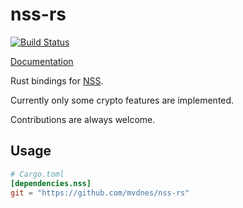 nss-rs
======

[![Build Status](https://travis-ci.org/mvdnes/nss-rs.svg?branch=master)](https://travis-ci.org/mvdnes/nss-rs)

[Documentation](https://mvdnes.github.io/rust-docs/nss-rs/nss/index.html)

Rust bindings for [NSS](https://developer.mozilla.org/en-US/docs/Mozilla/Projects/NSS).

Currently only some crypto features are implemented.

Contributions are always welcome.

Usage
-----

```toml
# Cargo.toml
[dependencies.nss]
git = "https://github.com/mvdnes/nss-rs"
```
